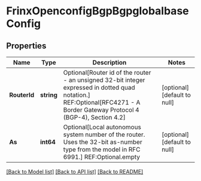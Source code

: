 # FrinxOpenconfigBgpBgpglobalbaseConfig

## Properties
Name | Type | Description | Notes
------------ | ------------- | ------------- | -------------
**RouterId** | **string** | Optional[Router id of the router - an unsigned 32-bit integer expressed in dotted quad notation.] REF:Optional[RFC4271 - A Border Gateway Protocol 4 (BGP-4), Section 4.2] | [optional] [default to null]
**As** | **int64** | Optional[Local autonomous system number of the router.  Uses the 32-bit as-number type from the model in RFC 6991.] REF:Optional.empty | [optional] [default to null]

[[Back to Model list]](../README.md#documentation-for-models) [[Back to API list]](../README.md#documentation-for-api-endpoints) [[Back to README]](../README.md)


